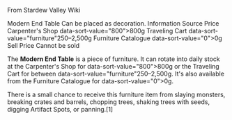 From Stardew Valley Wiki

Modern End Table Can be placed as decoration. Information Source Price Carpenter's Shop data-sort-value="800"&gt;800g Traveling Cart data-sort-value="furniture"250–2,500g Furniture Catalogue data-sort-value="0"&gt;0g Sell Price Cannot be sold

The **Modern End Table** is a piece of furniture. It can rotate into daily stock at the Carpenter's Shop for data-sort-value="800"&gt;800g or the Traveling Cart for between data-sort-value="furniture"250–2,500g. It's also available from the Furniture Catalogue for data-sort-value="0"&gt;0g.

There is a small chance to receive this furniture item from slaying monsters, breaking crates and barrels, chopping trees, shaking trees with seeds, digging Artifact Spots, or panning.\[1]